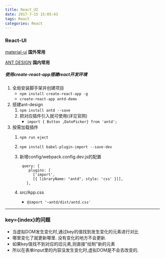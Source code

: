```yaml
---
title: React_UI 
date: 2017-7-15 15:05:43
tags: React
categories: React
---
```



### React-UI 
[material-ui](http://www.material-ui.com/#/) **国外常用**

[ANT DESIGN](https://ant.design/docs/react/getting-started-cn) **国内常用**

##### 使用create-react-app搭建react开发环境

1. 全局安装脚手架并创建项目
    - `npm install create-react-app -g`
    - `create-react-app antd-demo`
2. 搭建ant-design
    1. `npm install antd --save`
    2. 把对应插件引入就可使用(详见官网)
        - `import { Button ,DatePicker} from 'antd';`
3. 按需加载插件
    1. `npm run eject`
    2. `npm install babel-plugin-import --save-dev`
    3. 新增config/webpack.config.dev.js的配置
            
            query: {
               plugins: [
                 ['import', 
				 [{ libraryName: "antd", style: 'css' }]],
              ],

    4. src/App.css
        - `@import '~antd/dist/antd.css'`
        
---

### key={index}的问题
- 当虚拟DOM发生变化时,通过key的值找到发生变化的元素进行对比
- 哪里变化了就更新哪里. 没有变化的地方不会更新. 
- 如果key值找不到对应的旧元素,则直接"绘制"新的元素
- 所以在表单input里的内容没发生变化时,虚拟DOM是不会去改变的. 